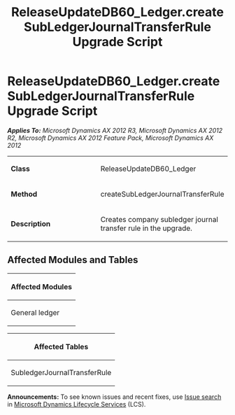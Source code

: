 ﻿---
title: ReleaseUpdateDB60_Ledger.createSubLedgerJournalTransferRule Upgrade Script
TOCTitle: ReleaseUpdateDB60_Ledger.createSubLedgerJournalTransferRule Upgrade Script
ms:assetid: 0dda6a6c-3d8e-9b1c-6363-d5e73a1450c9
ms:mtpsurl: https://msdn.microsoft.com/en-us/library/JJ735725(v=AX.60)
ms:contentKeyID: 49706628
ms.date: 05/18/2015
mtps_version: v=AX.60
---

# ReleaseUpdateDB60\_Ledger.createSubLedgerJournalTransferRule Upgrade Script 


_**Applies To:** Microsoft Dynamics AX 2012 R3, Microsoft Dynamics AX 2012 R2, Microsoft Dynamics AX 2012 Feature Pack, Microsoft Dynamics AX 2012_

<table>
<colgroup>
<col style="width: 50%" />
<col style="width: 50%" />
</colgroup>
<tbody>
<tr class="odd">
<td><p><strong>Class</strong></p></td>
<td><p>ReleaseUpdateDB60_Ledger</p></td>
</tr>
<tr class="even">
<td><p><strong>Method</strong></p></td>
<td><p>createSubLedgerJournalTransferRule</p></td>
</tr>
<tr class="odd">
<td><p><strong>Description</strong></p></td>
<td><p>Creates company subledger journal transfer rule in the upgrade.</p></td>
</tr>
</tbody>
</table>


## Affected Modules and Tables

<table>
<colgroup>
<col style="width: 100%" />
</colgroup>
<thead>
<tr class="header">
<th><p>Affected Modules</p></th>
</tr>
</thead>
<tbody>
<tr class="odd">
<td><p>General ledger</p></td>
</tr>
</tbody>
</table>


<table>
<colgroup>
<col style="width: 100%" />
</colgroup>
<thead>
<tr class="header">
<th><p>Affected Tables</p></th>
</tr>
</thead>
<tbody>
<tr class="odd">
<td><p>SubledgerJournalTransferRule</p></td>
</tr>
</tbody>
</table>

  
**Announcements:** To see known issues and recent fixes, use [Issue search](http://go.microsoft.com/fwlink/?linkid=389258) in [Microsoft Dynamics Lifecycle Services](http://go.microsoft.com/fwlink/?linkid=306505) (LCS).

